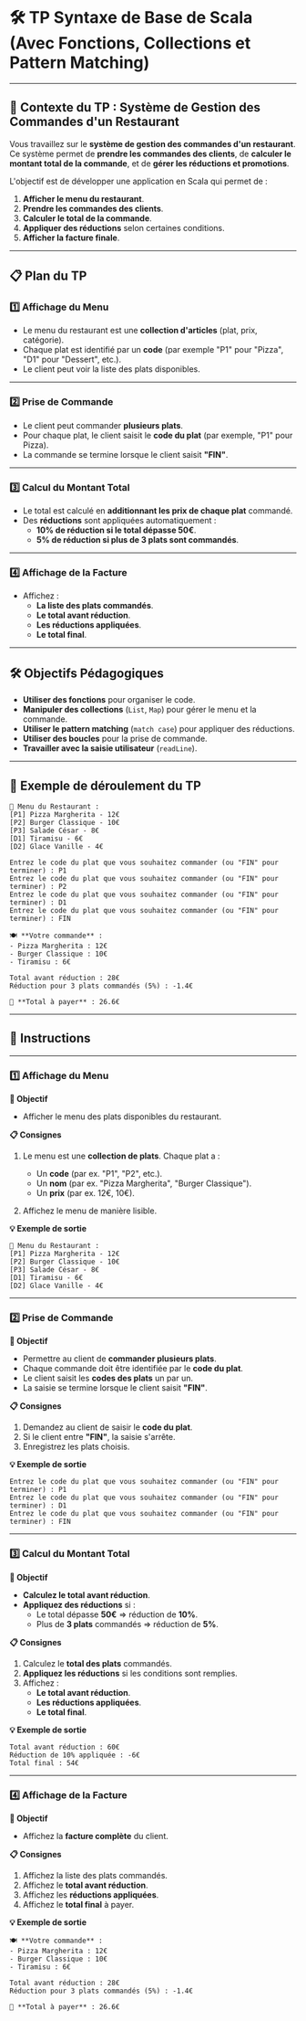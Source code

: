 # **🛠️ TP Syntaxe de Base de Scala (Avec Fonctions, Collections et Pattern Matching)**

---

## **🎯 Contexte du TP : Système de Gestion des Commandes d'un Restaurant**

Vous travaillez sur le **système de gestion des commandes d'un restaurant**. Ce système permet de **prendre les commandes des clients**, de **calculer le montant total de la commande**, et de **gérer les réductions et promotions**.

L'objectif est de développer une application en Scala qui permet de :
1. **Afficher le menu du restaurant**.
2. **Prendre les commandes des clients**.
3. **Calculer le total de la commande**.
4. **Appliquer des réductions** selon certaines conditions.
5. **Afficher la facture finale**.

---

## **📋 Plan du TP**

### **1️⃣ Affichage du Menu**
- Le menu du restaurant est une **collection d'articles** (plat, prix, catégorie).
- Chaque plat est identifié par un **code** (par exemple "P1" pour "Pizza", "D1" pour "Dessert", etc.).
- Le client peut voir la liste des plats disponibles.

---

### **2️⃣ Prise de Commande**
- Le client peut commander **plusieurs plats**.
- Pour chaque plat, le client saisit le **code du plat** (par exemple, "P1" pour Pizza).
- La commande se termine lorsque le client saisit **"FIN"**.

---

### **3️⃣ Calcul du Montant Total**
- Le total est calculé en **additionnant les prix de chaque plat** commandé.
- Des **réductions** sont appliquées automatiquement :
  - **10% de réduction si le total dépasse 50€**.
  - **5% de réduction si plus de 3 plats sont commandés**.

---

### **4️⃣ Affichage de la Facture**
- Affichez :
  - **La liste des plats commandés**.
  - **Le total avant réduction**.
  - **Les réductions appliquées**.
  - **Le total final**.

---

## **🛠️ Objectifs Pédagogiques**
- **Utiliser des fonctions** pour organiser le code.
- **Manipuler des collections** (`List`, `Map`) pour gérer le menu et la commande.
- **Utiliser le pattern matching** (`match case`) pour appliquer des réductions.
- **Utiliser des boucles** pour la prise de commande.
- **Travailler avec la saisie utilisateur** (`readLine`).

---

## **🎉 Exemple de déroulement du TP**

```
📜 Menu du Restaurant :
[P1] Pizza Margherita - 12€
[P2] Burger Classique - 10€
[P3] Salade César - 8€
[D1] Tiramisu - 6€
[D2] Glace Vanille - 4€

Entrez le code du plat que vous souhaitez commander (ou "FIN" pour terminer) : P1
Entrez le code du plat que vous souhaitez commander (ou "FIN" pour terminer) : P2
Entrez le code du plat que vous souhaitez commander (ou "FIN" pour terminer) : D1
Entrez le code du plat que vous souhaitez commander (ou "FIN" pour terminer) : FIN

🍽️ **Votre commande** :
- Pizza Margherita : 12€
- Burger Classique : 10€
- Tiramisu : 6€

Total avant réduction : 28€
Réduction pour 3 plats commandés (5%) : -1.4€

💸 **Total à payer** : 26.6€
```

---

## **📝 Instructions**

---

### **1️⃣ Affichage du Menu**

**🎯 Objectif**
- Afficher le menu des plats disponibles du restaurant.

**📋 Consignes**
1. Le menu est une **collection de plats**. Chaque plat a :
   - Un **code** (par ex. "P1", "P2", etc.).
   - Un **nom** (par ex. "Pizza Margherita", "Burger Classique").
   - Un **prix** (par ex. 12€, 10€).

2. Affichez le menu de manière lisible.

**💡 Exemple de sortie**
```
📜 Menu du Restaurant :
[P1] Pizza Margherita - 12€
[P2] Burger Classique - 10€
[P3] Salade César - 8€
[D1] Tiramisu - 6€
[D2] Glace Vanille - 4€
```

---

### **2️⃣ Prise de Commande**

**🎯 Objectif**
- Permettre au client de **commander plusieurs plats**.
- Chaque commande doit être identifiée par le **code du plat**.
- Le client saisit les **codes des plats** un par un.
- La saisie se termine lorsque le client saisit **"FIN"**.

**📋 Consignes**
1. Demandez au client de saisir le **code du plat**.
2. Si le client entre **"FIN"**, la saisie s'arrête.
3. Enregistrez les plats choisis.

**💡 Exemple de sortie**
```
Entrez le code du plat que vous souhaitez commander (ou "FIN" pour terminer) : P1
Entrez le code du plat que vous souhaitez commander (ou "FIN" pour terminer) : D1
Entrez le code du plat que vous souhaitez commander (ou "FIN" pour terminer) : FIN
```

---

### **3️⃣ Calcul du Montant Total**

**🎯 Objectif**
- **Calculez le total avant réduction**.
- **Appliquez des réductions** si :
  - Le total dépasse **50€** => réduction de **10%**.
  - Plus de **3 plats** commandés => réduction de **5%**.

**📋 Consignes**
1. Calculez le **total des plats** commandés.
2. **Appliquez les réductions** si les conditions sont remplies.
3. Affichez :
   - **Le total avant réduction**.
   - **Les réductions appliquées**.
   - **Le total final**.

**💡 Exemple de sortie**
```
Total avant réduction : 60€
Réduction de 10% appliquée : -6€
Total final : 54€
```

---

### **4️⃣ Affichage de la Facture**

**🎯 Objectif**
- Affichez la **facture complète** du client.

**📋 Consignes**
1. Affichez la liste des plats commandés.
2. Affichez le **total avant réduction**.
3. Affichez les **réductions appliquées**.
4. Affichez le **total final** à payer.

**💡 Exemple de sortie**
```
🍽️ **Votre commande** :
- Pizza Margherita : 12€
- Burger Classique : 10€
- Tiramisu : 6€

Total avant réduction : 28€
Réduction pour 3 plats commandés (5%) : -1.4€

💸 **Total à payer** : 26.6€
```



